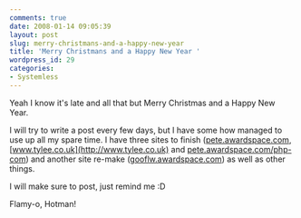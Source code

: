 ```yaml
---
comments: true
date: 2008-01-14 09:05:39
layout: post
slug: merry-christmans-and-a-happy-new-year
title: 'Merry Christmans and a Happy New Year '
wordpress_id: 29
categories:
- Systemless
---
```


Yeah I know it's late and all that but Merry Christmas and a Happy New Year.

I will try to write a post every few days, but I have some how managed to use up all my spare time.  I have three sites to finish ([pete.awardspace.com](http://pete.awardspace.com/), [www.tylee.co.uk](http://www.tylee.co.uk) and [pete.awardspace.com/php-com](http://pete.awardspace.com/php-com))  and another site re-make ([gooflw.awardspace.com](http://gooflw.awardspace.com)) as well as other things.

I will make sure to post, just remind me :D

Flamy-o, Hotman!
